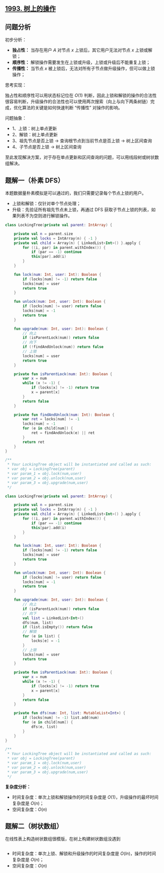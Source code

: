 ## [1993. 树上的操作](https://leetcode.cn/problems/operations-on-tree/description/?envType=daily-question&envId=2023-09-23)

## 问题分析

初步分析：

- **独占性：** 当存在用户 $A$ 对节点 $x$ 上锁后，其它用户无法对节点 $x$ 上锁或解锁；
- **顺序性：** 解锁操作需要发生在上锁或升级，上锁或升级后不能重复上锁；
- **传播性：** 当节点 $x$ 被上锁后，无法对所有子节点做升级操作，但可以做上锁操作；

思考实现：

独占性和顺序性可以用状态标记位在 $O(1)$ 判断，因此上锁和解锁的操作的合法性很容易判断，升级操作的合法性也可以使用两次搜索（向上与向下两条树链）完成，优化算法的关键是如何快速判断 “传播性” 对操作的影响。

问题抽象：

- 1、上锁：树上单点更新
- 2、解锁：树上单点更新
- 3、祖先节点是否上锁 -> 查询根节点到当前节点是否上锁 -> 树上区间查询
- 4、子节点是否上锁 -> 树上区间查询

至此发现解决方案，对于存在单点更新和区间查询的问题，可以用线段树或树状数组解决。

## 题解一（朴素 DFS）

本题数据量朴素模拟是可以通过的，我们只需要记录每个节点上锁的用户。

- 上锁和解锁：仅针对单个节点处理；
- 升级：先验证所有祖先节点未上锁，再通过 DFS 获取子节点上锁的列表，如果列表不为空则进行解锁操作。

``` Kotlin []
class LockingTree(private val parent: IntArray) {

    private val n = parent.size
    private val locks = IntArray(n) { -1 }
    private val child = Array(n) { LinkedList<Int>() }.apply {
        for ((i, par) in parent.withIndex()) {
            if (par == -1) continue
            this[par].add(i)
        }
    }

    fun lock(num: Int, user: Int): Boolean {
        if (locks[num] != -1) return false
        locks[num] = user
        return true
    }

    fun unlock(num: Int, user: Int): Boolean {
        if (locks[num] != user) return false
        locks[num] = -1
        return true
    }

    fun upgrade(num: Int, user: Int): Boolean {
        // 向上
        if (isParentLock(num)) return false
        // 向下
        if (!findAndUnlock(num)) return false
        // 上锁
        locks[num] = user
        return true
    }

    private fun isParentLock(num: Int): Boolean {
        var x = num
        while (x != -1) {
            if (locks[x] != -1) return true
            x = parent[x]
        }
        return false
    }

    private fun findAndUnlock(num: Int): Boolean {
        var ret = locks[num] != -1
        locks[num] = -1
        for (e in child[num]) {
            ret = findAndUnlock(e) || ret
        }
        return ret
    }
}

/**
 * Your LockingTree object will be instantiated and called as such:
 * var obj = LockingTree(parent)
 * var param_1 = obj.lock(num,user)
 * var param_2 = obj.unlock(num,user)
 * var param_3 = obj.upgrade(num,user)
 */
```
``` Kotlin []
class LockingTree(private val parent: IntArray) {

    private val n = parent.size
    private val locks = IntArray(n) { -1 }
    private val child = Array(n) { LinkedList<Int>() }.apply {
        for ((i, par) in parent.withIndex()) {
            if (par == -1) continue
            this[par].add(i)
        }
    }

    fun lock(num: Int, user: Int): Boolean {
        if (locks[num] != -1) return false
        locks[num] = user
        return true
    }

    fun unlock(num: Int, user: Int): Boolean {
        if (locks[num] != user) return false
        locks[num] = -1
        return true
    }

    fun upgrade(num: Int, user: Int): Boolean {
        // 向上
        if (isParentLock(num)) return false
        // 向下
        val list = LinkedList<Int>()
        dfs(num, list)
        if (list.isEmpty()) return false
        // 解锁
        for (e in list) {
            locks[e] = -1
        }
        // 上锁
        locks[num] = user
        return true
    }

    private fun isParentLock(num: Int): Boolean {
        var x = num
        while (x != -1) {
            if (locks[x] != -1) return true
            x = parent[x]
        }
        return false
    }

    private fun dfs(num: Int, list: MutableList<Int>) {
        if (locks[num] != -1) list.add(num)
        for (e in child[num]) {
            dfs(e, list)
        }
    }
}

/**
 * Your LockingTree object will be instantiated and called as such:
 * var obj = LockingTree(parent)
 * var param_1 = obj.lock(num,user)
 * var param_2 = obj.unlock(num,user)
 * var param_3 = obj.upgrade(num,user)
 */
```

**复杂度分析：**

- 时间复杂度：单次上锁和解锁操作的时间复杂度是 $O(1)$，升级操作的最坏时间复杂度是 $O(n)$；
- 空间复杂度：$O(n)$

## 题解二（树状数组）

在线性表上构造树状数组很模版，在树上构建树状数组没遇到

```
```

- 时间复杂度：单次上锁、解锁和升级操作的时间复杂度是 $O(ln)$，操作的时间复杂度是 $O(n)$；
- 空间复杂度：$O(n)$
